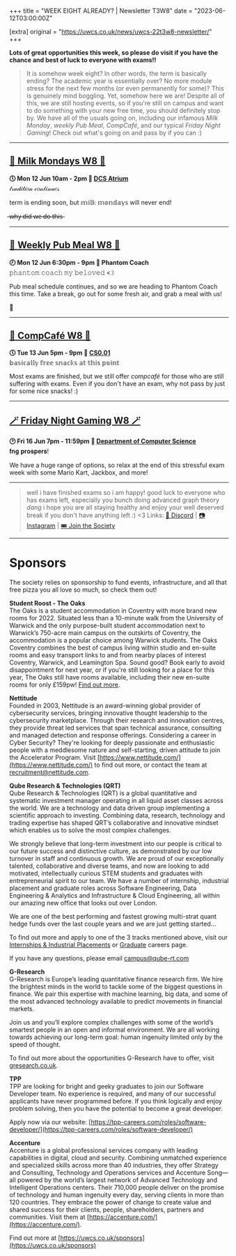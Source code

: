 +++
title = "WEEK EIGHT ALREADY? | Newsletter T3W8"
date = "2023-06-12T03:00:00Z"

[extra]
original = "https://uwcs.co.uk/news/uwcs-22t3w8-newsletter/"    
+++

<p data-block-key="sfd3i"><b>Lots of great opportunities this week, so please do visit if you have the chance and best of luck to everyone with exams!!</b></p>

<!-- more -->

> It is somehow week eight? In other words, the term is basically ending? The academic year is essentially over? No more module stress for the next few months (or even permanently for some)?
>This is genuinely mind boggling. Yet, somehow here we are! Despite all of this, we are still hosting events, so if you're still on campus and want to do something with your new free time, you should definitely stop by.
>  We have all of the usuals going on, including our infamous *Milk Monday*, *weekly Pub Meal*, *CompCafé*, and our typical *Friday Night Gaming*!
> Check out what's going on and pass by if you can :)
***

## **[🥛 Milk Mondays W8 🥛](https://uwcs.co.uk/events/mm-22t3w8/)**
**🕔 Mon 12 Jun 10am - 2pm  📍 [DCS Atrium](https://campus.warwick.ac.uk/?cmsid=14)**  
𝓉𝓇𝒶𝒹𝒾𝓉𝒾𝑜𝓃 𝒸𝑜𝓃𝓉𝒾𝓃𝓊𝑒𝓈

term is ending soon, but 𝕞𝕚𝕝𝕜 𝕞𝕠𝕟𝕕𝕒𝕪𝕤 will never end!

 ̶w̶h̶y̶ ̶d̶i̶d̶ ̶w̶e̶ ̶d̶o̶ ̶t̶h̶i̶s̶
***

## **[🍕 Weekly Pub Meal W8 🍕](https://uwcs.co.uk/events/pub-meal-22t3w8)**
**🕗 Mon 12 Jun 6:30pm - 9pm  📍 Phantom Coach**  
𝚙𝚑𝚊𝚗𝚝𝚘𝚖 𝚌𝚘𝚊𝚌𝚑 𝚖𝚢 𝚋𝚎𝚕𝚘𝚟𝚎𝚍 <𝟹

Pub meal schedule continues, and so we are heading to Phantom Coach this time. Take a break, go out for some fresh air, and grab a meal with us!

👻
***

## **[🍰 CompCafé W8 🍰](https://uwcs.co.uk/events/compcafe-22t3w8/)**
**🕔 Tue 13 Jun 5pm - 9pm  📍 [CS0.01](https://campus.warwick.ac.uk/?cmsid=1557)**  
𝕓𝕒𝕤𝕚𝕔𝕒𝕝𝕝𝕪 𝕗𝕣𝕖𝕖 𝕤𝕟𝕒𝕔𝕜𝕤 𝕒𝕥 𝕥𝕙𝕚𝕤 𝕡𝕠𝕚𝕟𝕥

Most exams are finished, but we still offer *compcafé* for those who are still suffering with exams. Even if you don't have an exam, why not pass by just for some nice snacks! :)
***

## **[🪄 Friday Night Gaming W8 🪄](https://uwcs.co.uk/events/fng-22t3w8/)**
**🕑 Fri 16 Jun 7pm - 11:59pm  📍 [Department of Computer Science](https://campus.warwick.ac.uk/?cmsid=14)**  
𝐟𝐧𝐠 𝐩𝐫𝐨𝐬𝐩𝐞𝐫𝐬!

We have a huge range of options, so relax at the end of this stressful exam week with some Mario Kart, Jackbox, and more!
***

> well i have finished exams so i am happy!
> good luck to everyone who has exams left, especially you bunch doing advanced graph theory *dang*
> i hope you are all staying healthy and enjoy your well deserved break if you don't have anything left :) <3
Links: [💬 Discord](https://discord.gg/uwcs) | [📷 Instagram](https://www.instagram.com/warwickcompsoc/) | [🎟️ Join the Society](https://www.warwicksu.com/societies-sports/societies/computing/)

***
# Sponsors
The society relies on sponsorship to fund events, infrastructure, and all that free pizza you all love so much, so check them out!

**Student Roost - The Oaks**  
The Oaks is a student accommodation in Coventry with more brand new rooms for 2022. Situated less than a 10-minute walk from the University of Warwick and the only purpose-built student accommodation next to Warwick’s 750-acre main campus on the outskirts of Coventry, the accommodation is a popular choice among Warwick students. The Oaks Coventry combines the best of campus living within studio and en-suite rooms and easy transport links to and from nearby places of interest Coventry, Warwick, and Leamington Spa. Sound good? Book early to avoid disappointment for next year, or if you're still looking for a place for this year, The Oaks still have rooms available, including their new en-suite rooms for only £159pw! [Find out more](https://www.studentroost.co.uk/locations/warwick/the-oaks).


**Nettitude**  
Founded in 2003, Nettitude is an award-winning global provider of cybersecurity services, bringing innovative thought leadership to the cybersecurity marketplace. Through their research and innovation centres, they provide threat led services that span technical assurance, consulting and managed detection and response offerings. Considering a career in Cyber Security?  They're looking for deeply passionate and enthusiastic people with a meddlesome nature and self-starting, driven attitude to join the Accelerator Program. Visit [https://www.nettitude.com/](https://www.nettitude.com/) to find out more, or contact the team at [recruitment@nettitude.com](mailto:recruitment@nettitude.com).

**Qube Research & Technologies (QRT)**  
Qube Research & Technologies (QRT) is a global quantitative and systematic investment manager operating in all liquid asset classes across the world. We are a technology and data driven group implementing a scientific approach to investing. Combining data, research, technology and trading expertise has shaped QRT’s collaborative and innovative mindset which enables us to solve the most complex challenges.

We strongly believe that long-term investment into our people is critical to our future success and distinctive culture, as demonstrated by our low turnover in staff and continuous growth. We are proud of our exceptionally talented, collaborative and diverse teams, and now are looking to add motivated, intellectually curious STEM students and graduates with entrepreneurial spirit to our team. We have a number of internship, industrial placement and graduate roles across Software Engineering, Data Engineering & Analytics and Infrastructure & Cloud Engineering, all within our amazing new office that looks out over London.  

We are one of the best performing and fastest growing multi-strat quant hedge funds over the last couple years and we are just getting started…

To find out more and apply to one of the 3 tracks mentioned above, visit our [Internships & Industrial Placements](https://www.qube-rt.com/careers/intern-opportunities/) or [Graduate](https://www.qube-rt.com/careers/graduate-opportunities/) careers page.

If you have any questions, please email [campus@qube-rt.com](mailto:campus@qube-rt.com)

**G-Research**  
G-Research is Europe’s leading quantitative finance research firm. We hire the brightest minds in the world to tackle some of the biggest questions in finance. We pair this expertise with machine learning, big data, and some of the most advanced technology available to predict movements in financial markets.

Join us and you’ll explore complex challenges with some of the world’s smartest people in an open and informal environment. We are all working towards achieving our long-term goal: human ingenuity limited only by the speed of thought.

To find out more about the opportunities G-Research have to offer, visit [gresearch.co.uk](https://gresearch.co.uk).

**TPP**  
TPP are looking for bright and geeky graduates to join our Software Developer team. No experience is required, and many of our successful applicants have never programmed before. If you think logically and enjoy problem solving, then you have the potential to become a great developer.

Apply now via our website: [https://tpp-careers.com/roles/software-developer/](https://tpp-careers.com/roles/software-developer/)

**Accenture**  
Accenture is a global professional services company with leading capabilities in digital, cloud and security. Combining unmatched experience and specialized skills across more than 40 industries, they offer Strategy and Consulting, Technology and Operations services and Accenture Song—all powered by the world’s largest network of Advanced Technology and Intelligent Operations centers. Their 710,000 people deliver on the promise of technology and human ingenuity every day, serving clients in more than 120 countries. They embrace the power of change to create value and shared success for their clients, people, shareholders, partners and communities. Visit them at [https://accenture.com/](https://accenture.com/).

Find out more at [https://uwcs.co.uk/sponsors](https://uwcs.co.uk/sponsors)

